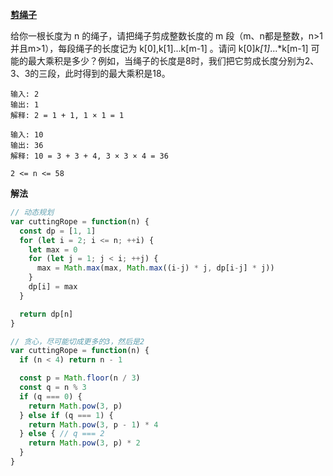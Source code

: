 **[剪绳子](https://leetcode-cn.com/problems/jian-sheng-zi-lcof/)**

给你一根长度为 n 的绳子，请把绳子剪成整数长度的 m 段（m、n都是整数，n>1并且m>1），每段绳子的长度记为 k[0],k[1]...k[m-1] 。请问 k[0]*k[1]*...*k[m-1] 可能的最大乘积是多少？例如，当绳子的长度是8时，我们把它剪成长度分别为2、3、3的三段，此时得到的最大乘积是18。

```
输入: 2
输出: 1
解释: 2 = 1 + 1, 1 × 1 = 1

输入: 10
输出: 36
解释: 10 = 3 + 3 + 4, 3 × 3 × 4 = 36

2 <= n <= 58
```

**解法**
``` js
// 动态规划
var cuttingRope = function(n) {
  const dp = [1, 1]
  for (let i = 2; i <= n; ++i) {
    let max = 0
    for (let j = 1; j < i; ++j) {
      max = Math.max(max, Math.max((i-j) * j, dp[i-j] * j))
    }
    dp[i] = max
  }

  return dp[n]
}

// 贪心，尽可能切成更多的3，然后是2
var cuttingRope = function(n) {
  if (n < 4) return n - 1

  const p = Math.floor(n / 3)
  const q = n % 3
  if (q === 0) {
    return Math.pow(3, p)
  } else if (q === 1) {
    return Math.pow(3, p - 1) * 4
  } else { // q === 2
    return Math.pow(3, p) * 2
  }
}
```
